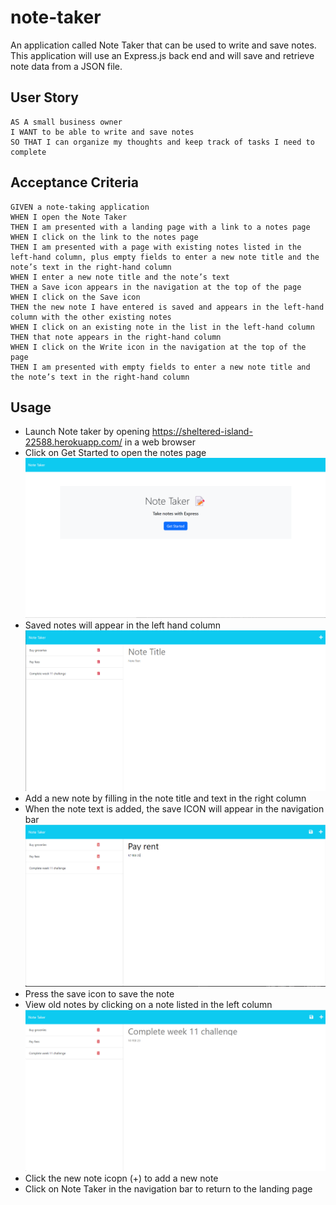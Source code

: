 # note-taker

An application called Note Taker that can be used to write and save notes. This application will use an Express.js back end and will save and retrieve note data from a JSON file.

## User Story

```
AS A small business owner
I WANT to be able to write and save notes
SO THAT I can organize my thoughts and keep track of tasks I need to complete
```

## Acceptance Criteria

```
GIVEN a note-taking application
WHEN I open the Note Taker
THEN I am presented with a landing page with a link to a notes page
WHEN I click on the link to the notes page
THEN I am presented with a page with existing notes listed in the left-hand column, plus empty fields to enter a new note title and the note’s text in the right-hand column
WHEN I enter a new note title and the note’s text
THEN a Save icon appears in the navigation at the top of the page
WHEN I click on the Save icon
THEN the new note I have entered is saved and appears in the left-hand column with the other existing notes
WHEN I click on an existing note in the list in the left-hand column
THEN that note appears in the right-hand column
WHEN I click on the Write icon in the navigation at the top of the page
THEN I am presented with empty fields to enter a new note title and the note’s text in the right-hand column
```

## Usage
* Launch Note taker by opening https://sheltered-island-22588.herokuapp.com/ in a web browser
* Click on Get Started to open the notes page
  ![Landing page](./Develop/public/assets/images/landingPage.png)
* Saved notes will appear in the left hand column
  ![Notes page](./Develop/public/assets/images/notesPage.png)
* Add a new note by filling in the note title and text in the right column
* When the note text is added, the save ICON will appear in the navigation bar
  ![New note](./Develop/public/assets/images/newNote.png)
* Press the save icon to save the note
* View old notes by clicking on a note listed in the left column
  ![Old note](./Develop/public/assets/images/oldNote.png)
* Click the new note icopn (+) to add a new note
* Click on Note Taker in the navigation bar to return to the landing page
